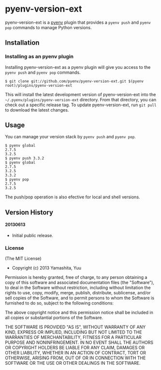 # pyenv-version-ext

pyenv-version-ext is a [pyenv](https://github.com/pyenv/pyenv) plugin
that provides a `pyenv push` and `pyenv pop` commands to manage Python
versions.

## Installation

### Installing as an pyenv plugin

Installing pyenv-version-ext as a pyenv plugin will give you access to the
`pyenv push` and `pyenv pop` commands.

    $ git clone git://github.com/pyenv/pyenv-version-ext.git $(pyenv root)/plugins/pyenv-version-ext

This will install the latest development version of pyenv-version-ext into
the `~/.pyenv/plugins/pyenv-version-ext` directory. From that directory, you
can check out a specific release tag. To update pyenv-version-ext, run `git
pull` to download the latest changes.

## Usage

You can manage your version stack by `pyenv push` and `pyenv pop`.

    $ pyenv global
    2.7.5
    3.2.5
    $ pyenv push 3.3.2
    $ pyenv global
    2.7.5
    3.2.5
    3.3.2
    $ pyenv pop
    2.7.5
    3.2.5

The push/pop operation is also efective for local and shell versions.

## Version History

#### 20130613

 * Initial public release.

### License

(The MIT License)

* Copyright (c) 2013 Yamashita, Yuu

Permission is hereby granted, free of charge, to any person obtaining
a copy of this software and associated documentation files (the
"Software"), to deal in the Software without restriction, including
without limitation the rights to use, copy, modify, merge, publish,
distribute, sublicense, and/or sell copies of the Software, and to
permit persons to whom the Software is furnished to do so, subject to
the following conditions:

The above copyright notice and this permission notice shall be
included in all copies or substantial portions of the Software.

THE SOFTWARE IS PROVIDED "AS IS", WITHOUT WARRANTY OF ANY KIND,
EXPRESS OR IMPLIED, INCLUDING BUT NOT LIMITED TO THE WARRANTIES OF
MERCHANTABILITY, FITNESS FOR A PARTICULAR PURPOSE AND
NONINFRINGEMENT. IN NO EVENT SHALL THE AUTHORS OR COPYRIGHT HOLDERS BE
LIABLE FOR ANY CLAIM, DAMAGES OR OTHER LIABILITY, WHETHER IN AN ACTION
OF CONTRACT, TORT OR OTHERWISE, ARISING FROM, OUT OF OR IN CONNECTION
WITH THE SOFTWARE OR THE USE OR OTHER DEALINGS IN THE SOFTWARE.
